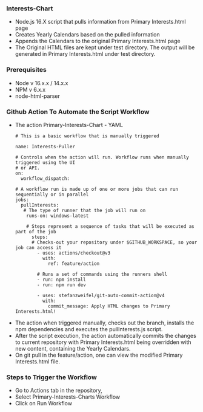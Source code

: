 ### Interests-Chart
- Node.js 16.X script that pulls information from Primary Interests.html page
- Creates Yearly Calendars based on the pulled information
- Appends the Calendars to the original Primary Interests.html page
- The Original HTML files are kept under test directory. The output will be generated in Primary Interests.html under test directory.

### Prerequisites
- Node v 16.x.x / 14.x.x
- NPM v 6.x.x
- node-html-parser

### Github Action To Automate the Script Workflow
- The action Primary-Interests-Chart - YAML  
    ````
    # This is a basic workflow that is manually triggered

    name: Interests-Puller

    # Controls when the action will run. Workflow runs when manually triggered using the UI
    # or API.
    on:
      workflow_dispatch:

    # A workflow run is made up of one or more jobs that can run sequentially or in parallel
    jobs:
      pullInterests:
       # The type of runner that the job will run on
        runs-on: windows-latest

        # Steps represent a sequence of tasks that will be executed as part of the job
          steps:
          # Checks-out your repository under $GITHUB_WORKSPACE, so your job can access it
            - uses: actions/checkout@v3
              with:
                ref: feature/action

            # Runs a set of commands using the runners shell
            - run: npm install
            - run: npm run dev
      
            - uses: stefanzweifel/git-auto-commit-action@v4
              with:
                commit_message: Apply HTML changes to Primary Interests.html!
    ````
- The action when triggered manually, checks out the branch, installs the npm dependencies and executes the pullInterests.js script.
- After the script execution, the action automatically commits the changes to current repository with Primary Interests.html being overridden with new content, containing the Yearly Calendars.
- On git pull in the feature/action, one can view the modified Primary Interests.html file.

### Steps to Trigger the Workflow
- Go to Actions tab in the repository,
- Select Primary-Interests-Charts Workflow
- Click on Run Workflow
